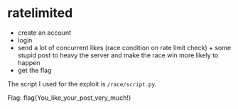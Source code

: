 # ratelimited

- create an account
- login
- send a lot of concurrent likes (race condition on rate limit check) + some stupid post to heavy the server and make the race win more likely to happen
- get the flag

The script I used for the exploit is `/race/script.py`.

Flag: flag{You_like_your_post_very_much!}
